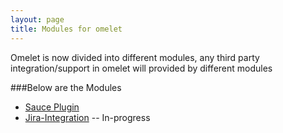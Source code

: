 ```yaml
---
layout: page
title: Modules for omelet
---
```


Omelet is now divided into different modules, any third party integration/support in omelet will provided by different modules 

###Below are the Modules
* [Sauce Plugin]({{%site.url}}/Documentation/AddonModules/Sauce-plugin) 
* [Jira-Integration]()  -- In-progress
